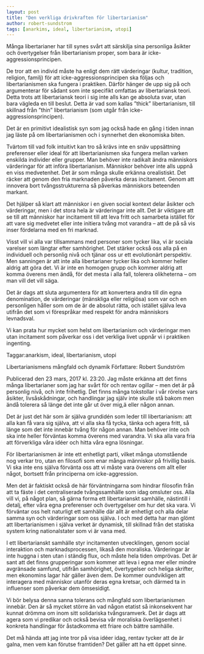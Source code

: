```yaml
---
layout: post
title: "Den verkliga drivkraften för libertarianism"
author: robert-sundstrom
tags: [anarkims, ideal, libertarianism, utopi]
---
```


Många libertarianer har till synes svårt att särskilja sina personliga åsikter och övertygelser från libertarianism proper, som bara är icke-aggressionsprincipen.

De tror att en individ måste ha enligt dem rätt värderingar (kultur, tradition, religion, familj) för att icke-aggressionsprincipen ska följas och libertarianismen ska fungera i praktiken. Därför hänger de upp sig på och argumenterar för sådant som inte specifikt omfattas av libertariansk teori. Detta trots att libertariansk teori i sig inte alls kan ge absoluta svar, utan bara vägleda en till beslut. Detta är vad som kallas ”thick” libertarianism, till skillnad från ”thin” libertarianism (som utgår från icke-aggressionsprincipen).

Det är en primitivt idealistisk syn som jag också hade en gång i tiden innan jag läste på om libertarianismen och i synnerhet den ekonomiska biten.


Tvärtom till vad folk intuitivt kan tro så krävs inte en snäv uppsättning preferenser eller ideal för att libertarianismen ska fungera mellan varken enskilda individer eller grupper. Man behöver inte radikalt ändra människors värderingar för att införa libertarianism. Människor behöver inte alls uppnå en viss medvetenhet. Det är som många skulle erkänna orealistiskt. Det räcker att genom den fria marknaden påverka deras incitament. Genom att innovera bort tvångsstrukturerna så påverkas människors beteenden markant.

Det hjälper så klart att människor i en given social kontext delar åsikter och värderingar, men i det stora hela är värderingar inte allt. Det är viktigare att se till att människor har incitament till att leva fritt och samarbeta istället för att vare sig medvetet eller inte initiera tvång mot varandra – att de på så vis inser fördelarna med en fri marknad.

Visst vill vi alla var tillsammans med personer som tycker lika, vi är sociala varelser som längtar efter samhörighet. Det stärker också oss alla på en individuell och personlig nivå och tjänar oss ur ett evolutionärt perspektiv. Men sanningen är att inte alla libertarianer tycker lika och kommer heller aldrig att göra det. Vi är inte en homogen grupp och kommer aldrig att komma överens men ändå, för det mesta i alla fall, tolerera olikheterna – om man vill det vill säga.

Det är dags att sluta argumentera för att konvertera andra till din egna denomination, de värderingar (mänskliga eller religiösa) som var och en personligen håller som om de är de absolut rätta, och istället själva leva utifrån det som vi förespråkar med respekt för andra människors levnadsval.

Vi kan prata hur mycket som helst om libertarianism och värderingar men utan incitament som påverkar oss i det verkliga livet uppnår vi i praktiken ingenting.

Taggar:anarkism, ideal, libertarianism, utopi

Libertarianismens mångfald och dynamik
Författare: Robert Sundström

Publicerad den 23 mars, 2017 kl. 23:20.
Jag måste erkänna att det finns många libertarianer som jag har svårt för och rentav ogillar – men det är på personlig nivå, och inte frihetlig. Det finns många tokstollar i vår rörelse vars åsikter, livsåskådningar, och handlingar jag själv inte skulle stå bakom men ändå tolerera så länge det inte går ut över mig,ä eller någon annan.

Det är just det här som är själva grundidén som leder till libertarianism: att alla kan få vara sig själva, att vi alla ska få tycka, tänka och agera fritt, så länge som det inte innebär tvång för någon annan. Man behöver inte och ska inte heller förväntas komma överens med varandra. Vi ska alla vara fria att förverkliga våra idéer och hitta våra egna lösningar.

För libertarianismen är inte ett enhetligt parti, vilket många utomstående nog verkar tro, utan en filosofi som enar många människor på frivillig basis. Vi ska inte ens själva förvänta oss att vi måste vara överens om allt eller något, bortsett från principerna om icke-aggression.

Men det är faktiskt också de här förväntningarna som hindrar filosofin från att ta fäste i det centraliserade tvångssamhälle som idag omsluter oss. Alla vill vi, på något plan, så gärna forma ett libertarianskt samhälle, nästintill i detalj, efter våra egna preferenser och övertygelser om hur det ska vara. Vi förväntar oss helt naturligt ett samhälle där allt är enhetligt och alla delar samma syn och värderingar som oss själva. I och med detta har man glömt att libertarianismen i själva verket är dynamisk, till skillnad från det statiska system kring nationalstater som vi är vana med.

I ett libertarianskt samhälle styr incitamenten utvecklingen, genom social interaktion och marknadsprocessen, likaså den moraliska. Värderingar är inte huggna i sten utan i ständig flux, och måste hela tiden omprövas. Det är sant att det finns grupperingar som kommer att leva i egna mer eller mindre avgränsade samfund, utifrån samhörighet, övertygelser och heliga skrifter, men ekonomins lagar här gäller även dem. De kommer oundvikligen att interagera med människor utanför deras egna kretsar, och därmed ta in influenser som påverkar dem ömsesidigt.

Vi bör belysa denna sanna tolerans och mångfald som libertarianismen innebär. Den är så mycket större än vad någon etatist så inkonsekvent har kunnat drömma om inom sitt solidariska tvångsramverk. Det är dags att agera som vi predikar och också bevisa vår moraliska överlägsenhet i konkreta handlingar för åstadkomma ett friare och bättre samhälle.

Det må hända att jag inte tror på visa idéer idag, rentav tycker att de är galna, men vem kan förutse framtiden? Det gäller att ha ett öppet sinne.